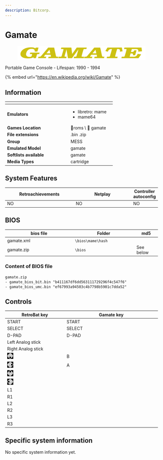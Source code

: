 ```yaml
---
description: Bitcorp.
---
```


# Gamate

<div align="left">

<figure><img src="https://raw.githubusercontent.com/fabricecaruso/es-theme-carbon/52ff37c9e265587d006945a2ba695b5a962b3a3d/art/logos/gamate.svg" alt=""><figcaption></figcaption></figure>

</div>

Portable Game Console - Lifespan: 1990 - 1994

{% embed url="https://en.wikipedia.org/wiki/Gamate" %}

## Information

<table data-header-hidden><thead><tr><th width="195"></th><th></th><th data-hidden></th></tr></thead><tbody><tr><td><strong>Emulators</strong></td><td><ul><li>libretro: mame</li><li>mame64</li></ul></td><td></td></tr><tr><td><strong>Games Location</strong></td><td><span data-gb-custom-inline data-tag="emoji" data-code="1f4c2">📂</span>roms \ <span data-gb-custom-inline data-tag="emoji" data-code="1f4c2">📂</span> gamate</td><td></td></tr><tr><td><strong>File extensions</strong></td><td>.bin .zip</td><td></td></tr><tr><td><strong>Group</strong></td><td>MESS</td><td></td></tr><tr><td><strong>Emulated Model</strong></td><td>gamate</td><td></td></tr><tr><td><strong>Softlists available</strong></td><td>gamate</td><td></td></tr><tr><td><strong>Media Types</strong></td><td>cartridge</td><td></td></tr></tbody></table>

## System Features

<table><thead><tr><th width="256">Retroachievements</th><th width="243">Netplay</th><th>Controller autoconfig</th></tr></thead><tbody><tr><td>NO</td><td>NO</td><td>NO</td></tr></tbody></table>

## BIOS

<table><thead><tr><th width="209.55555555555557">bios file</th><th width="189">Folder</th><th>md5</th></tr></thead><tbody><tr><td>gamate.xml</td><td><code>\bios\mame\hash</code></td><td></td></tr><tr><td>gamate.zip</td><td><code>\bios</code></td><td>See below</td></tr></tbody></table>

### Content of BIOS file

```
gamate.zip
- gamate_bios_bit.bin "b411167df6dd563111729296f4c547f6"
- gamate_bios_umc.bin "ef67993a94503c4b7798b5901c7dda52"
```

## Controls

<table><thead><tr><th width="258">RetroBat key</th><th width="443">Gamate key</th></tr></thead><tbody><tr><td>START</td><td>START</td></tr><tr><td>SELECT</td><td>SELECT</td></tr><tr><td>D-PAD</td><td>D-PAD</td></tr><tr><td>Left Analog stick</td><td></td></tr><tr><td>Right Analog stick</td><td></td></tr><tr><td><img src="../../../.gitbook/assets/image (30).png" alt="A"></td><td>B</td></tr><tr><td><img src="../../../.gitbook/assets/image (16).png" alt="B"></td><td>A</td></tr><tr><td><img src="../../../.gitbook/assets/image (50).png" alt="" data-size="original"></td><td></td></tr><tr><td><img src="../../../.gitbook/assets/image (48).png" alt="" data-size="line"></td><td></td></tr><tr><td>L1</td><td></td></tr><tr><td>R1</td><td></td></tr><tr><td>L2</td><td></td></tr><tr><td>R2</td><td></td></tr><tr><td>L3</td><td></td></tr><tr><td>R3</td><td></td></tr></tbody></table>

## Specific system information

No specific system information yet.
